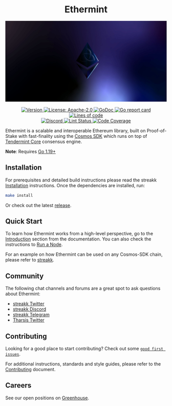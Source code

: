<!--
parent:
  order: false
-->

<div align="center">
  <h1> Ethermint </h1>
</div>

![banner](docs/ethermint.jpg)

<div align="center">
  <a href="https://github.com/streakk-maker/ethermint/releases/latest">
    <img alt="Version" src="https://img.shields.io/github/tag/tharsis/ethermint.svg" />
  </a>
  <a href="https://github.com/streakk-maker/ethermint/blob/main/LICENSE">
    <img alt="License: Apache-2.0" src="https://img.shields.io/github/license/tharsis/ethermint.svg" />
  </a>
  <a href="https://pkg.go.dev/github.com/streakk-maker/ethermint">
    <img alt="GoDoc" src="https://godoc.org/github.com/streakk-maker/ethermint?status.svg" />
  </a>
  <a href="https://goreportcard.com/report/github.com/streakk-maker/ethermint">
    <img alt="Go report card" src="https://goreportcard.com/badge/github.com/streakk-maker/ethermint"/>
  </a>
  <a href="https://bestpractices.coreinfrastructure.org/projects/5018">
    <img alt="Lines of code" src="https://img.shields.io/tokei/lines/github/tharsis/ethermint">
  </a>
</div>
<div align="center">
  <a href="https://discord.gg/trje9XuAmy">
    <img alt="Discord" src="https://img.shields.io/discord/809048090249134080.svg" />
  </a>
  <a href="https://github.com/streakk-maker/ethermint/actions?query=branch%3Amain+workflow%3ALint">
    <img alt="Lint Status" src="https://github.com/streakk-maker/ethermint/actions/workflows/lint.yml/badge.svg?branch=main" />
  </a>
  <a href="https://codecov.io/gh/tharsis/ethermint">
    <img alt="Code Coverage" src="https://codecov.io/gh/tharsis/ethermint/branch/main/graph/badge.svg" />
  </a>
</div>

Ethermint is a scalable and interoperable Ethereum library, built on Proof-of-Stake with fast-finality using the [Cosmos SDK](https://github.com/cosmos/cosmos-sdk/) which runs on top of [Tendermint Core](https://github.com/tendermint/tendermint) consensus engine.

**Note**: Requires [Go 1.19+](https://golang.org/dl/)

## Installation

For prerequisites and detailed build instructions please read the streakk [Installation](https://docs.streakk.org/validators/quickstart/installation.html) instructions. Once the dependencies are installed, run:

```bash
make install
```

Or check out the latest [release](https://github.com/streakk-maker/ethermint/releases).

## Quick Start

To learn how Ethermint works from a high-level perspective, go to the [Introduction](https://docs.streakk.org/about/intro/overview.html) section from the documentation. You can also check the instructions to [Run a Node](https://docs.streakk.org/validators/quickstart/run_node.html).

For an example on how Ethermint can be used on any Cosmos-SDK chain, please refer to [streakk](https://www.github.com/tharsis/streakk).

## Community

The following chat channels and forums are a great spot to ask questions about Ethermint:

- [streakk Twitter](https://twitter.com/streakOrg)
- [streakk Discord](https://discord.gg/trje9XuAmy)
- [streakk Telegram](https://t.me/streakOrg)
- [Tharsis Twitter](https://twitter.com/TharsisHQ)

## Contributing

Looking for a good place to start contributing? Check out some [`good first issues`](https://github.com/streakk-maker/ethermint/issues?q=is%3Aopen+is%3Aissue+label%3A%22good+first+issue%22).

For additional instructions, standards and style guides, please refer to the [Contributing](./CONTRIBUTING.md) document.

## Careers

See our open positions on [Greenhouse](https://boards.eu.greenhouse.io/streakk).
